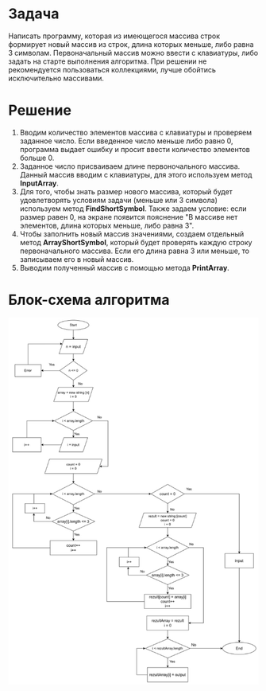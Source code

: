 # Задача
Написать программу, которая из имеющегося массива строк формирует новый массив из строк, длина которых меньше, либо равна 3 символам. Первоначальный массив можно ввести с клавиатуры, либо задать на старте выполнения алгоритма. При решении не рекомендуется пользоваться коллекциями, лучше обойтись исключительно массивами.
# Решение
1. Вводим количество элементов массива с клавиатуры и проверяем заданное число. Если введенное число меньше либо равно 0, программа выдает ошибку и просит ввести количество элементов больше 0.
2. Заданное число присваиваем длине первоночального массива. Данный массив вводим с клавиатуры, для этого используем метод **InputArray**.
3. Для того, чтобы знать размер нового массива, который будет удовлетворять условиям задачи (меньше или 3 символа) используем метод **FindShortSymbol**. Также задаем условие: если размер равен 0, на экране появится пояснение "В массиве нет элементов, длина которых меньше, либо равна 3".
4. Чтобы заполнить новый массив значениями, создаем отдельный метод **ArrayShortSymbol**, который будет проверять каждую строку первоначального массива. Если его длина равна 3 или меньше, то записываем его в новый массив.
5. Выводим полученный массив с помощью метода **PrintArray**.
# Блок-схема алгоритма
![Блок-схема](block_diagram.jpg)